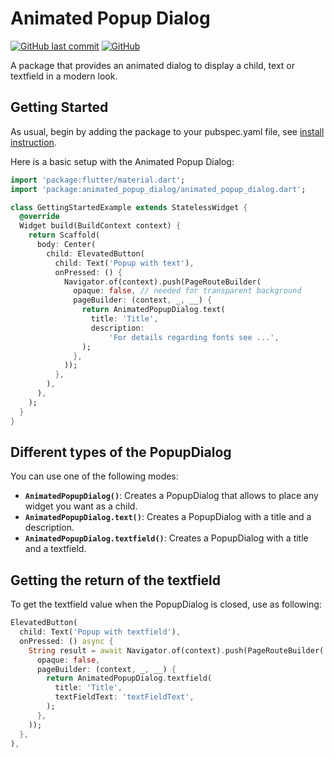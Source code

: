 # Animated Popup Dialog
[![GitHub last commit](https://img.shields.io/github/last-commit/C4s4r/animated_popup_dialog?label=last%20updated)](https://github.com/C4s4r/animated_popup_dialog)
[![GitHub](https://img.shields.io/github/license/C4s4r/animated_popup_dialog)](https://opensource.org/licenses/BSD-3-Clause)


A package that provides an animated dialog to display a child, text or textfield in a modern look.

## Getting Started

As usual, begin by adding the package to your pubspec.yaml file, see [install instruction](https://pub.dev/packages/animated_popup_dialog/install).

Here is a basic setup with the Animated Popup Dialog:
```dart
import 'package:flutter/material.dart';
import 'package:animated_popup_dialog/animated_popup_dialog.dart';

class GettingStartedExample extends StatelessWidget {
  @override
  Widget build(BuildContext context) {
    return Scaffold(
      body: Center(
        child: ElevatedButton(
          child: Text('Popup with text'),
          onPressed: () {
            Navigator.of(context).push(PageRouteBuilder(
              opaque: false, // needed for transparent background
              pageBuilder: (context, _, __) {
                return AnimatedPopupDialog.text(
                  title: 'Title',
                  description:
                      'For details regarding fonts see ...',
                );
              },
            ));
          },
        ),
      ),
    );
  }
}

```

## Different types of the PopupDialog
You can use one of the following modes:
* **`AnimatedPopupDialog()`**: Creates a PopupDialog that allows to place any widget you want as a child.
* **`AnimatedPopupDialog.text()`**: Creates a PopupDialog with a title and a description.
* **`AnimatedPopupDialog.textfield()`**: Creates a PopupDialog with a title and a textfield.

## Getting the return of the textfield
To get the textfield value when the PopupDialog is closed, use as following:
```dart
ElevatedButton(
  child: Text('Popup with textfield'),
  onPressed: () async {
    String result = await Navigator.of(context).push(PageRouteBuilder(
      opaque: false,
      pageBuilder: (context, _, __) {
        return AnimatedPopupDialog.textfield(
          title: 'Title',
          textFieldText: 'textFieldText',
        );
      },
    ));
  },
),
```
